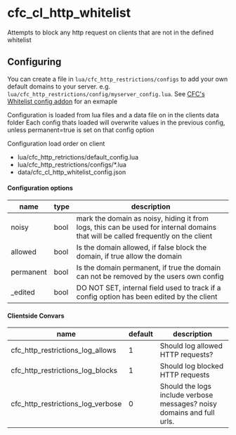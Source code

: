 # cfc_cl_http_whitelist
Attempts to block any http request on clients that are not in the defined whitelist


## Configuring 
You can create a file in `lua/cfc_http_restrictions/configs` to add your own default domains to your server.
e.g. `lua/cfc_http_restrictions/config/myserver_config.lua`. See [CFC's Whitelist config addon](https://github.com/CFC-Servers/cfc_cl_http_whitelist_configs) for an exmaple

Configuration is loaded from lua files and a data file on in the clients data folder
Each config thats loaded will overwrite values in the previous config, unless permanent=true is set on that config option

Configuration load order on client
- lua/cfc_http_retrictions/default_config.lua
- lua/cfc_http_restrictions/configs/*.lua
- data/cfc_cl_http_whitelist_config.json

#### Configuration options
| name | type | description |
| ----- | ---- | --------------------------------------------------------------------------------------------------------------------------------- |
| noisy | bool | mark the domain as noisy, hiding it from logs, this can be used for internal domains that will be called frequently on the client |
| allowed|bool| Is the domain allowed, if false block the domain, if true allow the domain |
|permanent|bool|Is the domain permanent, if true the domain can not be removed by the users own config|
|_edited|bool|DO NOT SET, internal field used to track if a config option has been edited by the client|

#### Clientside Convars
| name | default | description |
| ---- | ------- | ----------- |
| cfc_http_restrictions_log_allows | 1 | Should log allowed HTTP requests? |
| cfc_http_restrictions_log_blocks | 1 | Should log blocked HTTP requests |
| cfc_http_restrictions_log_verbose | 0 | Should the logs include verbose messages? noisy domains and full urls. |
